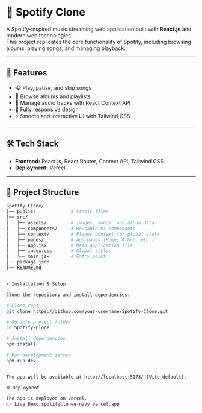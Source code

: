 # 🎵 Spotify Clone  

A Spotify-inspired music streaming web application built with **React.js** and modern web technologies.  
This project replicates the core functionality of Spotify, including browsing albums, playing songs, and managing playback.  

---

## 🚀 Features
- 🎧 Play, pause, and skip songs  
- 📀 Browse albums and playlists  
- 📂 Manage audio tracks with React Context API  
- 📱 Fully responsive design  
- ⚡ Smooth and interactive UI with Tailwind CSS  

---

## 🛠️ Tech Stack
- **Frontend:** React.js, React Router, Context API, Tailwind CSS  
- **Deployment:** Vercel  

---

## 📂 Project Structure
```bash
Spotify-Clone/
│── public/             # Static files
│── src/
│   ├── assets/         # Images, songs, and album data
│   ├── components/     # Reusable UI components
│   ├── context/        # Player context for global state
│   ├── pages/          # App pages (Home, Album, etc.)
│   ├── App.jsx         # Main application file
│   ├── index.css       # Global styles
│   └── main.jsx        # Entry point
│── package.json
│── README.md


⚡ Installation & Setup

Clone the repository and install dependencies:

# Clone repo
git clone https://github.com/your-username/Spotify-Clone.git

# Go into project folder
cd Spotify-Clone

# Install dependencies
npm install

# Run development server
npm run dev


The app will be available at http://localhost:5173/ (Vite default).

🌐 Deployment

The app is deployed on Vercel.
👉 Live Demo spotifyclonee-navy.vercel.app
